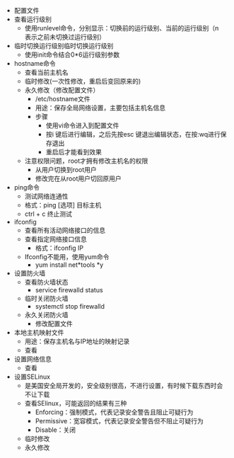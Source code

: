 * 配置文件
* 查看运行级别
	* 使用runlevel命令，分别显示：切换前的运行级别、当前的运行级别（n 表示之前未切换过运行级别）
* 临时切换运行级别临时切换运行级别
	*  使用init命令结合0*6运行级别参数
* hostname命令
    * 查看当前主机名	
	* 临时修改(一次性修改，重启后变回原来的)	
	* 永久修改（修改配置文件）
		* /etc/hostname文件
		* 用途：保存全局网络设置，主要包括主机名信息
		* 步骤
			* 使用vi命令进入到配置文件
			* 按i 键后进行编辑，之后先按esc 键退出编辑状态，在按:wq进行保存退出
			* 重启后才能看到效果	
	* 注意权限问题，root才拥有修改主机名的权限
		* 从用户切换到root用户		
		* 修改完在从root用户切回原用户
* ping命令
	* 测试网络连通性
	* 格式：ping [选项] 目标主机
	* ctrl + c 终止测试
* ifconfig
	* 查看所有活动网络接口的信息	
	* 查看指定网络接口信息
		* 格式：ifconfig IP
	* Ifconfig不能用，使用yum命令
		* yum install net*tools *y
* 设置防火墙
    * 查看防火墙状态
		* service firewalld status	
	* 临时关闭防火墙
		* systemctl stop firewalld 	
	* 永久关闭防火墙
		* 修改配置文件
* 本地主机映射文件
	* 用途：保存主机名与IP地址的映射记录
	* 查看
* 设置网络信息
	* 查看
* 设置SELinux
	* 是美国安全局开发的，安全级别很高，不进行设置，有时候下载东西时会不让下载	
	* 查看SElinux，可能返回的结果有三种
		* Enforcing：强制模式，代表记录安全警告且阻止可疑行为
		* Permissive：宽容模式，代表记录安全警告但不阻止可疑行为
		* Disable：关闭
	* 临时修改	
	* 永久修改

